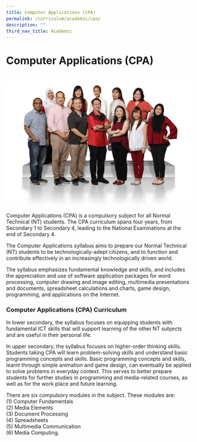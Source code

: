 ```yaml
---
title: Computer Applications (CPA)
permalink: /curriculum/academic/cpa/
description: ""
third_nav_title: Academic
---
```

# **Computer Applications (CPA)**

![](/images/Aesthetics-Craft-N-Technology-1536x1097.jpg)

Computer Applications (CPA) is a compulsory subject for all Normal Technical (NT) students. The CPA curriculum spans four years, from Secondary 1 to Secondary 4, leading to the National Examinations at the end of Secondary 4.

The Computer Applications syllabus aims to prepare our Normal Technical (NT) students to be technologically-adept citizens, and to function and contribute effectively in an increasingly technologically driven world.

The syllabus emphasizes fundamental knowledge and skills, and includes the appreciation and use of software application packages for word processing, computer drawing and image editing, multimedia presentations and documents, spreadsheet calculations and charts, game design, programming, and applications on the Internet.

### Computer Applications (CPA) Curriculum

In lower secondary, the syllabus focuses on equipping students with fundamental ICT skills that will support learning of the other NT subjects and are useful in their personal life.

In upper secondary, the syllabus focuses on higher-order thinking skills. Students taking CPA will learn problem-solving skills and understand basic programming concepts and skills. Basic programming concepts and skills, learnt through simple animation and game design, can eventually be applied to solve problems in everyday context. This serves to better prepare students for further studies in programming and media-related courses, as well as for the work place and future learning.

There are six compulsory modules in the subject. These modules are:  
(1) Computer Fundamentals   
(2) Media Elements  
(3) Document Processing  
(4) Spreadsheets  
(5) Multimedia Communication   
(6) Media Computing.